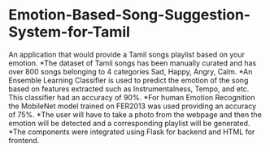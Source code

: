 # Emotion-Based-Song-Suggestion-System-for-Tamil
An application that would provide a Tamil songs playlist based on your emotion.
*The dataset of Tamil songs has been manually curated and has over 800 songs belonging to 4 categories Sad, Happy, Angry, Calm.
*An Ensemble Learning Classifier is used to predict the emotion of the song based on features extracted such as Instrumentalness, Tempo, and etc. This classifier had an accuracy of 90%.
*For human Emotion Recognition the MobileNet model trained on FER2013 was used providing an accuracy of 75%.
*The user will have to take a photo from the webpage and then the emotion will be detected and a corresponding playlist will be generated.
*The components were integrated using Flask for backend and HTML for frontend.
